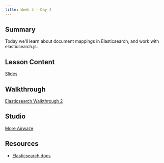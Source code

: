 ```yaml
---
title: Week 3 - Day 4
---
```


## Summary

Today we'll learn about document mappings in Elasticsearch, and work with elasticsearch.js.

## Lesson Content

[Slides](https://education.launchcode.org/gis-devops-slides/week03/elasticsearch2.html)

## Walkthrough

[Elasticsearch Walkthrough 2](../../walkthroughs/elasticsearch2/)

## Studio

[More Airwaze](../../studios/elasticsearch2/)

## Resources

- [Elasticsearch docs](https://www.elastic.co/guide/en/elasticsearch/reference/current/index.html)
